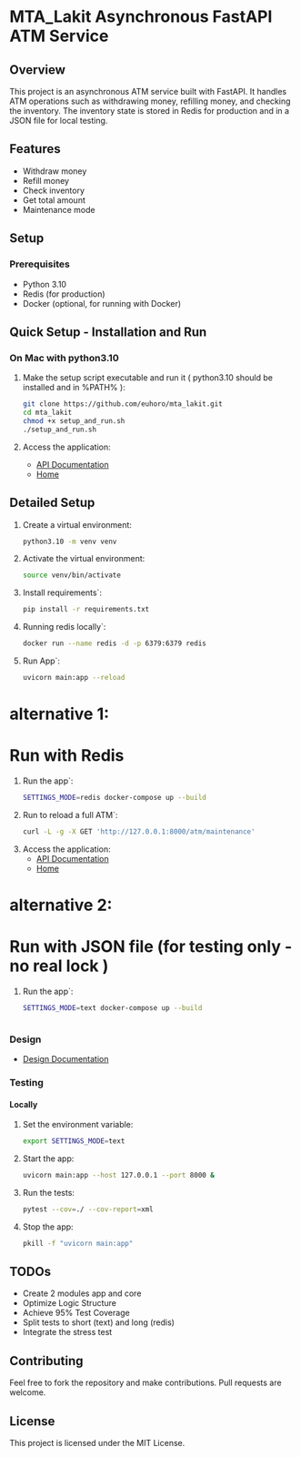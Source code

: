 # MTA_Lakit Asynchronous FastAPI ATM Service

## Overview

This project is an asynchronous ATM service built with FastAPI. It handles ATM operations such as withdrawing money, refilling money, and checking the inventory. The inventory state is stored in Redis for production and in a JSON file for local testing.

## Features

- Withdraw money
- Refill money
- Check inventory
- Get total amount
- Maintenance mode

## Setup

### Prerequisites

- Python 3.10
- Redis (for production)
- Docker (optional, for running with Docker)
 
## Quick Setup - Installation and Run

### On Mac with python3.10

1. Make the setup script executable and run it 
( python3.10 should be installed and in %PATH% ):
    ```bash
    git clone https://github.com/euhoro/mta_lakit.git
    cd mta_lakit
    chmod +x setup_and_run.sh
    ./setup_and_run.sh
    ```

2. Access the application:
   - [API Documentation](http://127.0.0.1:8000/docs)
   - [Home](http://127.0.0.1:8000)
   
## Detailed Setup

1. Create a virtual environment:
    ```bash
    python3.10 -m venv venv
    ```

2. Activate the virtual environment:
    ```bash
   source venv/bin/activate
   
3. Install requirements`:
    ```bash
   pip install -r requirements.txt   
   
4. Running redis locally`:
    ```bash
   docker run --name redis -d -p 6379:6379 redis 
   
3. Run App`:
    ```bash
   uvicorn main:app --reload
   
# alternative 1:

# Run with Redis

1. Run the app`:
    ```bash
   SETTINGS_MODE=redis docker-compose up --build
   
2. Run to reload a full ATM`:
    ```bash
   curl -L -g -X GET 'http://127.0.0.1:8000/atm/maintenance'

3. Access the application:
   - [API Documentation](http://127.0.0.1:8000/docs)
   - [Home](http://127.0.0.1:8000)

# alternative 2:
# Run with JSON file (for testing only - no real lock )
1. Run the app`:
    ```bash
   SETTINGS_MODE=text docker-compose up --build



### Design 
- [Design Documentation](https://github.com/euhoro/mta_lakit/blob/main/DESIGN.md)


### Testing

#### Locally

1. Set the environment variable:
    ```sh
    export SETTINGS_MODE=text
    ```

2. Start the app:
    ```sh
    uvicorn main:app --host 127.0.0.1 --port 8000 &
    ```

3. Run the tests:
    ```sh
    pytest --cov=./ --cov-report=xml
    ```
   
4. Stop the app:
    ```sh
    pkill -f "uvicorn main:app"
    ```


## TODOs

- Create 2 modules app and core
- Optimize Logic Structure
- Achieve 95% Test Coverage
- Split tests to short (text) and long (redis)
- Integrate the stress test


## Contributing

Feel free to fork the repository and make contributions. Pull requests are welcome.

## License

This project is licensed under the MIT License.
